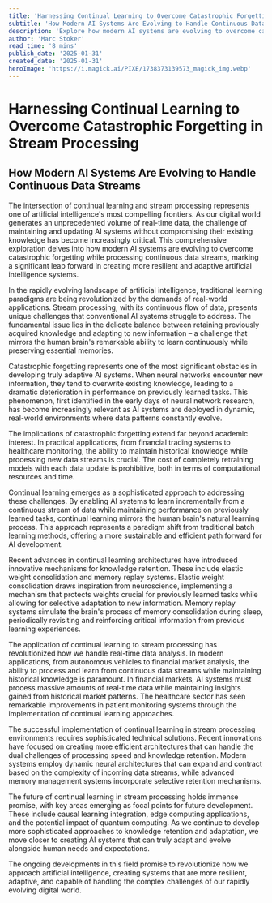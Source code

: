 ```yaml
---
title: 'Harnessing Continual Learning to Overcome Catastrophic Forgetting in Stream Processing'
subtitle: 'How Modern AI Systems Are Evolving to Handle Continuous Data Streams'
description: 'Explore how modern AI systems are evolving to overcome catastrophic forgetting in stream processing, enabling continuous learning while maintaining crucial historical knowledge. This comprehensive analysis delves into the latest innovations in continual learning architectures and their practical applications in financial markets, healthcare, and beyond.'
author: 'Marc Stoker'
read_time: '8 mins'
publish_date: '2025-01-31'
created_date: '2025-01-31'
heroImage: 'https://i.magick.ai/PIXE/1738373139573_magick_img.webp'
---
```


# Harnessing Continual Learning to Overcome Catastrophic Forgetting in Stream Processing

## How Modern AI Systems Are Evolving to Handle Continuous Data Streams

The intersection of continual learning and stream processing represents one of artificial intelligence's most compelling frontiers. As our digital world generates an unprecedented volume of real-time data, the challenge of maintaining and updating AI systems without compromising their existing knowledge has become increasingly critical. This comprehensive exploration delves into how modern AI systems are evolving to overcome catastrophic forgetting while processing continuous data streams, marking a significant leap forward in creating more resilient and adaptive artificial intelligence systems.

In the rapidly evolving landscape of artificial intelligence, traditional learning paradigms are being revolutionized by the demands of real-world applications. Stream processing, with its continuous flow of data, presents unique challenges that conventional AI systems struggle to address. The fundamental issue lies in the delicate balance between retaining previously acquired knowledge and adapting to new information – a challenge that mirrors the human brain's remarkable ability to learn continuously while preserving essential memories.

Catastrophic forgetting represents one of the most significant obstacles in developing truly adaptive AI systems. When neural networks encounter new information, they tend to overwrite existing knowledge, leading to a dramatic deterioration in performance on previously learned tasks. This phenomenon, first identified in the early days of neural network research, has become increasingly relevant as AI systems are deployed in dynamic, real-world environments where data patterns constantly evolve.

The implications of catastrophic forgetting extend far beyond academic interest. In practical applications, from financial trading systems to healthcare monitoring, the ability to maintain historical knowledge while processing new data streams is crucial. The cost of completely retraining models with each data update is prohibitive, both in terms of computational resources and time.

Continual learning emerges as a sophisticated approach to addressing these challenges. By enabling AI systems to learn incrementally from a continuous stream of data while maintaining performance on previously learned tasks, continual learning mirrors the human brain's natural learning process. This approach represents a paradigm shift from traditional batch learning methods, offering a more sustainable and efficient path forward for AI development.

Recent advances in continual learning architectures have introduced innovative mechanisms for knowledge retention. These include elastic weight consolidation and memory replay systems. Elastic weight consolidation draws inspiration from neuroscience, implementing a mechanism that protects weights crucial for previously learned tasks while allowing for selective adaptation to new information. Memory replay systems simulate the brain's process of memory consolidation during sleep, periodically revisiting and reinforcing critical information from previous learning experiences.

The application of continual learning to stream processing has revolutionized how we handle real-time data analysis. In modern applications, from autonomous vehicles to financial market analysis, the ability to process and learn from continuous data streams while maintaining historical knowledge is paramount. In financial markets, AI systems must process massive amounts of real-time data while maintaining insights gained from historical market patterns. The healthcare sector has seen remarkable improvements in patient monitoring systems through the implementation of continual learning approaches.

The successful implementation of continual learning in stream processing environments requires sophisticated technical solutions. Recent innovations have focused on creating more efficient architectures that can handle the dual challenges of processing speed and knowledge retention. Modern systems employ dynamic neural architectures that can expand and contract based on the complexity of incoming data streams, while advanced memory management systems incorporate selective retention mechanisms.

The future of continual learning in stream processing holds immense promise, with key areas emerging as focal points for future development. These include causal learning integration, edge computing applications, and the potential impact of quantum computing. As we continue to develop more sophisticated approaches to knowledge retention and adaptation, we move closer to creating AI systems that can truly adapt and evolve alongside human needs and expectations.

The ongoing developments in this field promise to revolutionize how we approach artificial intelligence, creating systems that are more resilient, adaptive, and capable of handling the complex challenges of our rapidly evolving digital world.